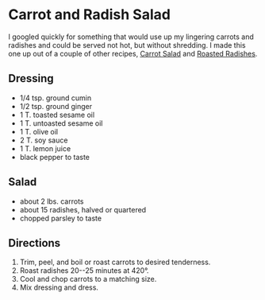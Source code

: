 # Carrot and Radish Salad

I googled quickly for something that would use up my lingering carrots and radishes and could be served not hot, but without shredding.  I made this one up out of a couple of other recipes, [Carrot Salad](http://www.geniuskitchen.com/recipe/carrot-salad-114503) and [Roasted Radishes](https://miedemaproduce.com/recipe/roasted-radishes/print).

## Dressing

* 1/4 tsp. ground cumin
* 1/2 tsp. ground ginger
* 1 T. toasted sesame oil
* 1 T. untoasted sesame oil
* 1 T. olive oil
* 2 T. soy sauce
* 1 T. lemon juice
* black pepper to taste

## Salad

* about 2 lbs. carrots
* about 15 radishes, halved or quartered
* chopped parsley to taste

## Directions

1. Trim, peel, and boil or roast carrots to desired tenderness.
2. Roast radishes 20--25 minutes at 420°.
3. Cool and chop carrots to a matching size.
4. Mix dressing and dress.



